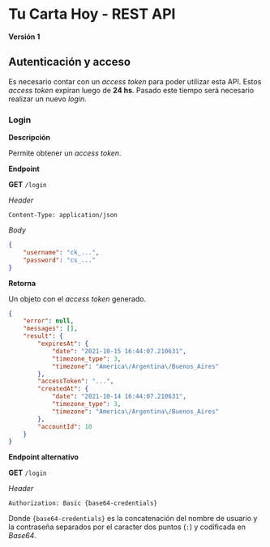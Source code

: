 # Tu Carta Hoy - REST API

**Versión 1**

## Autenticación y acceso

Es necesario contar con un *access token* para poder utilizar esta API. Estos *access token* expiran luego de **24 hs**. Pasado este tiempo será necesario realizar un nuevo *login*.

### Login

**Descripción**

Permite obtener un *access token*.

**Endpoint**

**GET** `/login`

*Header*

```
Content-Type: application/json
```

*Body*

```json
{
    "username": "ck_...",
    "password": "cs_..."
}
```

**Retorna**

Un objeto con el *access token* generado.

```json
{
    "error": null,
    "messages": [],
    "result": {
        "expiresAt": {
            "date": "2021-10-15 16:44:07.210631",
            "timezone_type": 3,
            "timezone": "America\/Argentina\/Buenos_Aires"
        },
        "accessToken": "...",
        "createdAt": {
            "date": "2021-10-14 16:44:07.210631",
            "timezone_type": 3,
            "timezone": "America\/Argentina\/Buenos_Aires"
        },
        "accountId": 10
    }
}
```

**Endpoint alternativo**

**GET** `/login`

*Header*

```
Authorization: Basic {base64-credentials}
```

Donde `{base64-credentials}` es la concatenación del nombre de usuario y la contraseña separados por el caracter dos puntos (`:`) y codificada en *Base64*.
